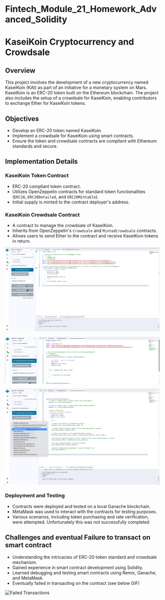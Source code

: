 # Fintech_Module_21_Homework_Advanced_Solidity

# KaseiKoin Cryptocurrency and Crowdsale

## Overview
This project involves the development of a new cryptocurrency named KaseiKoin (KAI) as part of an initiative for a monetary system on Mars. KaseiKoin is an ERC-20 token built on the Ethereum blockchain. The project also includes the setup of a crowdsale for KaseiKoin, enabling contributors to exchange Ether for KaseiKoin tokens.

## Objectives
- Develop an ERC-20 token named KaseiKoin.
- Implement a crowdsale for KaseiKoin using smart contracts.
- Ensure the token and crowdsale contracts are compliant with Ethereum standards and secure.

## Implementation Details

### KaseiKoin Token Contract
- ERC-20 compliant token contract.
- Utilizes OpenZeppelin contracts for standard token functionalities (`ERC20`, `ERC20Detailed`, and `ERC20Mintable`).
- Initial supply is minted to the contract deployer's address.

### KaseiKoin Crowdsale Contract
- A contract to manage the crowdsale of KaseiKoin.
- Inherits from OpenZeppelin's `Crowdsale` and `MintedCrowdsale` contracts.
- Allows users to send Ether to the contract and receive KaseiKoin tokens in return.

![Deployed KaseiKoin Contract](https://github.com/darcy5d/Fintech_Module_21_Homework_Advanced_Solidity/blob/main/screenshots/step_1-1_contract-compilation.png?raw=true)

![Deployed Developer](https://github.com/darcy5d/Fintech_Module_21_Homework_Advanced_Solidity/blob/main/screenshots/step_2-1_contract-compilation-KaseiKoinCrowdsale.png?raw=true)

![Deployed Contracts](https://github.com/darcy5d/Fintech_Module_21_Homework_Advanced_Solidity/blob/main/screenshots/step_3-1_contract-compilation-KaseiKoinCrowdsaleDeveloper.png?raw=true)

### Deployment and Testing
- Contracts were deployed and tested on a local Ganache blockchain.
- MetaMask was used to interact with the contracts for testing purposes.
- Various scenarios, including token purchasing and rate verification, were attempted.  Unfortunately this was not successfully completed

## Challenges and eventual Failure to transact on smart contract
- Understanding the intricacies of ERC-20 token standard and crowdsale mechanism.
- Gained experience in smart contract development using Solidity.
- Learned debugging and testing smart contracts using Remix, Ganache, and MetaMask.
- Eventually failed in transacting on the contract (see below GIF)

![Failed Transactions](https://github.com/darcy5d/Fintech_Module_21_Homework_Advanced_Solidity/blob/main/screenshots/step_4-4_fail.gif?raw=true)
